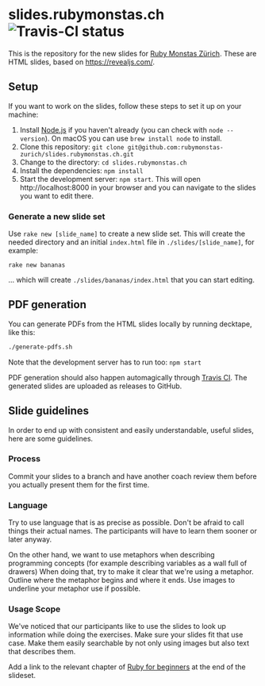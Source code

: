 # slides.rubymonstas.ch ![Travis-CI status](https://img.shields.io/travis/rubymonstas-zurich/slides.rubymonstas.ch)

This is the repository for the new slides for [Ruby Monstas Zürich](https://rubymonstas.ch). These are HTML slides, based on https://revealjs.com/.

## Setup

If you want to work on the slides, follow these steps to set it up on your machine:

1. Install [Node.js](https://nodejs.org/) if you haven't already (you can check with `node --version`). On macOS you can use `brew install node` to install.
2. Clone this repository: `git clone git@github.com:rubymonstas-zurich/slides.rubymonstas.ch.git`
3. Change to the directory: `cd slides.rubymonstas.ch`
4. Install the dependencies: `npm install`
5. Start the development server: `npm start`. This will open http://localhost:8000 in your browser and you can navigate to the slides you want to edit there.

### Generate a new slide set

Use `rake new [slide_name]` to create a new slide set. This will create the needed directory and an initial `index.html` file in `./slides/[slide_name]`, for example:

```shell
rake new bananas
```

... which will create `./slides/bananas/index.html` that you can start editing.

## PDF generation

You can generate PDFs from the HTML slides locally by running decktape, like this:

```bash
./generate-pdfs.sh
```

Note that the development server has to run too: `npm start`

PDF generation should also happen automagically through [Travis CI](https://travis-ci.org/rubymonstas-zurich/slides.rubymonstas.ch). The generated slides are uploaded as releases to GitHub.

## Slide guidelines

In order to end up with consistent and easily understandable, useful slides, here are some guidelines.

### Process

Commit your slides to a branch and have another coach review them before you actually present them for the first time.

### Language

Try to use language that is as precise as possible. Don't be afraid to call things their actual names. The participants will have to learn them sooner or later anyway.

On the other hand, we want to use metaphors when describing programming concepts (for example describing variables as a wall full of drawers) When doing that, try to make it clear that we're using a metaphor. Outline where the metaphor begins and where it ends. Use images to underline your metaphor use if possible.

### Usage Scope

We've noticed that our participants like to use the slides to look up information while doing the exercises. Make sure your slides fit that use case. Make them easily searchable by not only using images but also text that describes them. 

Add a link to the relevant chapter of [Ruby for beginners](http://ruby-for-beginners.rubymonstas.org/) at the end of the slideset.

